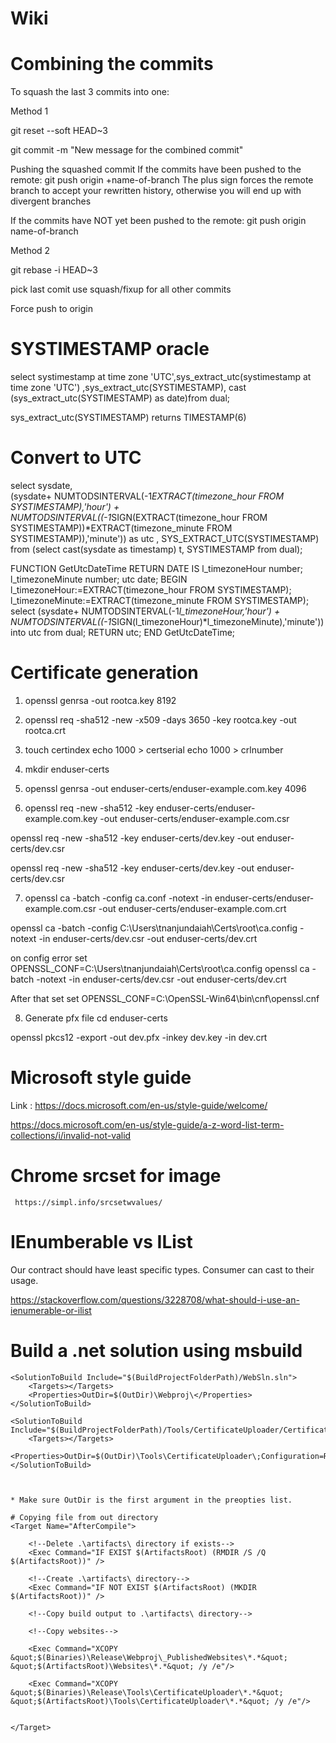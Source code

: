 # Wiki

# Combining the commits
To squash the last 3 commits into one:

Method 1

git reset --soft HEAD~3

git commit -m "New message for the combined commit"

Pushing the squashed commit
If the commits have been pushed to the remote:
git push origin +name-of-branch
The plus sign forces the remote branch to accept your rewritten history, otherwise you will end up with divergent branches

If the commits have NOT yet been pushed to the remote:
git push origin name-of-branch


Method 2

git rebase -i HEAD~3

pick last comit
use squash/fixup for all other commits

Force push to origin

# SYSTIMESTAMP oracle

select systimestamp at time zone 'UTC',sys_extract_utc(systimestamp at time zone 'UTC') ,sys_extract_utc(SYSTIMESTAMP), cast (sys_extract_utc(SYSTIMESTAMP) as date)from dual;

sys_extract_utc(SYSTIMESTAMP) returns TIMESTAMP(6)

# Convert to UTC
 select sysdate,      
      (sysdate+ NUMTODSINTERVAL(-1*EXTRACT(timezone_hour FROM SYSTIMESTAMP),'hour') +  NUMTODSINTERVAL((-1*SIGN(EXTRACT(timezone_hour FROM SYSTIMESTAMP))*EXTRACT(timezone_minute FROM SYSTIMESTAMP)),'minute')) as utc ,
        SYS_EXTRACT_UTC(SYSTIMESTAMP) from (select cast(sysdate as timestamp) t, SYSTIMESTAMP from dual);
        
FUNCTION GetUtcDateTime
  RETURN DATE
  IS
  l_timezoneHour number;
  l_timezoneMinute number;
  utc date;
  BEGIN
  l_timezoneHour:=EXTRACT(timezone_hour FROM SYSTIMESTAMP);
  l_timezoneMinute:=EXTRACT(timezone_minute FROM SYSTIMESTAMP);
  select (sysdate+ NUMTODSINTERVAL(-1*l_timezoneHour,'hour') +  NUMTODSINTERVAL((-1*SIGN(l_timezoneHour)*l_timezoneMinute),'minute')) into utc from dual;
  RETURN utc;
  END GetUtcDateTime;
  
 
     
# Certificate generation

1. openssl genrsa -out rootca.key 8192

2. openssl req -sha512 -new -x509 -days 3650 -key rootca.key -out rootca.crt

3. touch certindex
echo 1000 > certserial
echo 1000 > crlnumber

4. mkdir enduser-certs

5. openssl genrsa -out enduser-certs/enduser-example.com.key 4096

6. openssl req -new -sha512 -key enduser-certs/enduser-example.com.key -out enduser-certs/enduser-example.com.csr

openssl req -new -sha512 -key enduser-certs/dev.key -out enduser-certs/dev.csr

openssl req -new -sha512 -key enduser-certs/dev.key -out enduser-certs/dev.csr


7. openssl ca -batch -config ca.conf -notext -in enduser-certs/enduser-example.com.csr -out enduser-certs/enduser-example.com.crt

openssl ca -batch -config C:\Users\tnanjundaiah\Certs\root\ca.config -notext -in enduser-certs/dev.csr -out enduser-certs/dev.crt

on config error
set OPENSSL_CONF=C:\Users\tnanjundaiah\Certs\root\ca.config
openssl ca -batch -notext -in enduser-certs/dev.csr -out enduser-certs/dev.crt

After that set
set OPENSSL_CONF=C:\OpenSSL-Win64\bin\cnf\openssl.cnf

8. Generate pfx file
cd enduser-certs
 
openssl pkcs12 -export -out dev.pfx -inkey dev.key -in dev.crt


# Microsoft style guide
  
  Link :  https://docs.microsoft.com/en-us/style-guide/welcome/
  
  https://docs.microsoft.com/en-us/style-guide/a-z-word-list-term-collections/i/invalid-not-valid
  
# Chrome srcset for image 

     https://simpl.info/srcsetwvalues/
     
# IEnumberable vs IList
Our contract should have least specific types. Consumer can cast to their usage.

https://stackoverflow.com/questions/3228708/what-should-i-use-an-ienumerable-or-ilist

# Build a .net solution using msbuild

    <SolutionToBuild Include="$(BuildProjectFolderPath)/WebSln.sln">
        <Targets></Targets>
        <Properties>OutDir=$(OutDir)\Webproj\</Properties>
    </SolutionToBuild>
    
    <SolutionToBuild Include="$(BuildProjectFolderPath)/Tools/CertificateUploader/CertificateUploader.csproj">
        <Targets></Targets>
        <Properties>OutDir=$(OutDir)\Tools\CertificateUploader\;Configuration=Release;Platform=AnyCPU</Properties>
    </SolutionToBuild>
    
    
    
    * Make sure OutDir is the first argument in the preopties list.
    
    # Copying file from out directory
    <Target Name="AfterCompile">
		
		<!--Delete .\artifacts\ directory if exists-->
		<Exec Command="IF EXIST $(ArtifactsRoot) (RMDIR /S /Q $(ArtifactsRoot))" />
		
		<!--Create .\artifacts\ directory-->
		<Exec Command="IF NOT EXIST $(ArtifactsRoot) (MKDIR $(ArtifactsRoot))" />
		
		<!--Copy build output to .\artifacts\ directory-->
		
		<!--Copy websites-->
		
		<Exec Command="XCOPY &quot;$(Binaries)\Release\Webproj\_PublishedWebsites\*.*&quot; &quot;$(ArtifactsRoot)\Websites\*.*&quot; /y /e"/>
			
		<Exec Command="XCOPY &quot;$(Binaries)\Release\Tools\CertificateUploader\*.*&quot; &quot;$(ArtifactsRoot)\Tools\CertificateUploader\*.*&quot; /y /e"/>
		
		
	</Target>
     
     
    
